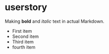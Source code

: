 # userstory

Making **bold** and *italic* text in actual Markdown.
- First item
- Second item
- Third item
- fourth item


